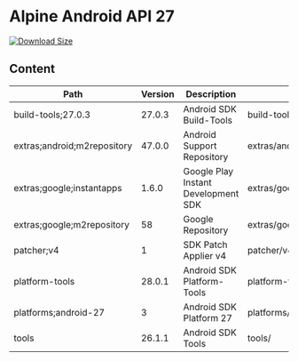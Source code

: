 # Alpine Android API 27

[![Download Size](https://images.microbadger.com/badges/image/alvrme/alpine-android:android-27.svg)](https://microbadger.com/images/alvrme/alpine-android:android-27)

## Content

| Path                        | Version | Description                         | Location                     |
|-----------------------------|---------|-------------------------------------|------------------------------|
| build-tools;27.0.3          | 27.0.3  | Android SDK Build-Tools             | build-tools/27.0.3/          |
| extras;android;m2repository | 47.0.0  | Android Support Repository          | extras/android/m2repository/ |
| extras;google;instantapps   | 1.6.0   | Google Play Instant Development SDK | extras/google/instantapps/   |
| extras;google;m2repository  | 58      | Google Repository                   | extras/google/m2repository/  |
| patcher;v4                  | 1       | SDK Patch Applier v4                | patcher/v4/                  |
| platform-tools              | 28.0.1  | Android SDK Platform-Tools          | platform-tools/              |
| platforms;android-27        | 3       | Android SDK Platform 27             | platforms/android-27/        |
| tools                       | 26.1.1  | Android SDK Tools                   | tools/                       |